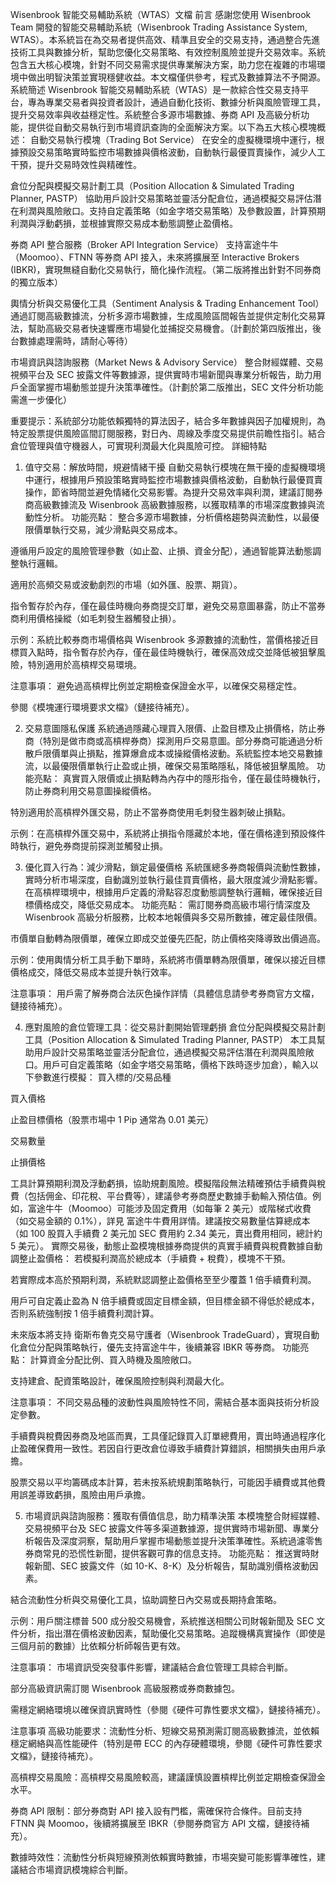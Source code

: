 Wisenbrook 智能交易輔助系統（WTAS）文檔
前言
感謝您使用 Wisenbrook Team 開發的智能交易輔助系統（Wisenbrook Trading Assistance System, WTAS）。本系統旨在為交易者提供高效、精準且安全的交易支持，通過整合先進技術工具與數據分析，幫助您優化交易策略、有效控制風險並提升交易效率。系統包含五大核心模塊，針對不同交易需求提供專業解決方案，助力您在複雜的市場環境中做出明智決策並實現穩健收益。本文檔僅供參考，程式及數據算法不予開源。
系統簡述
Wisenbrook 智能交易輔助系統（WTAS）是一款綜合性交易支持平台，專為專業交易者與投資者設計，通過自動化技術、數據分析與風險管理工具，提升交易效率與收益穩定性。系統整合多源市場數據、券商 API 及高級分析功能，提供從自動交易執行到市場資訊查詢的全面解決方案。以下為五大核心模塊概述：
自動交易執行模塊（Trading Bot Service）
在安全的虛擬機環境中運行，根據預設交易策略實時監控市場數據與價格波動，自動執行最優買賣操作，減少人工干預，提升交易時效性與精確性。

倉位分配與模擬交易計劃工具（Position Allocation & Simulated Trading Planner, PASTP）
協助用戶設計交易策略並靈活分配倉位，通過模擬交易評估潛在利潤與風險敞口。支持自定義策略（如金字塔交易策略）及參數設置，計算預期利潤與浮動虧損，並根據實際交易成本動態調整止盈價格。

券商 API 整合服務（Broker API Integration Service）
支持富途牛牛（Moomoo）、FTNN 等券商 API 接入，未來將擴展至 Interactive Brokers (IBKR)，實現無縫自動化交易執行，簡化操作流程。（第二版將推出針對不同券商的獨立版本）

輿情分析與交易優化工具（Sentiment Analysis & Trading Enhancement Tool）
通過訂閱高級數據流，分析多源市場數據，生成風險區間報告並提供定制化交易算法，幫助高級交易者快速響應市場變化並捕捉交易機會。（計劃於第四版推出，後台數據處理需時，請耐心等待）

市場資訊與諮詢服務（Market News & Advisory Service）
整合財經媒體、交易視頻平台及 SEC 披露文件等數據源，提供實時市場新聞與專業分析報告，助力用戶全面掌握市場動態並提升決策準確性。（計劃於第二版推出，SEC 文件分析功能需進一步優化）

重要提示：系統部分功能依賴獨特的算法因子，結合多年數據與因子加權規則，為特定股票提供風險區間訂閱服務，對日內、周線及季度交易提供前瞻性指引。結合倉位管理與值守機器人，可實現利潤最大化與風險可控。
詳細特點
1. 值守交易：解放時間，規避情緒干擾
自動交易執行模塊在無干擾的虛擬機環境中運行，根據用戶預設策略實時監控市場數據與價格波動，自動執行最優買賣操作，節省時間並避免情緒化交易影響。為提升交易效率與利潤，建議訂閱券商高級數據流及 Wisenbrook 高級數據服務，以獲取精準的市場深度數據與流動性分析。
功能亮點：
整合多源市場數據，分析價格趨勢與流動性，以最優限價單執行交易，減少滑點與交易成本。

遵循用戶設定的風險管理參數（如止盈、止損、資金分配），通過智能算法動態調整執行邏輯。

適用於高頻交易或波動劇烈的市場（如外匯、股票、期貨）。

指令暫存於內存，僅在最佳時機向券商提交訂單，避免交易意圖暴露，防止不當券商利用價格操縱（如毛刺發生器觸發止損）。

示例：系統比較券商市場價格與 Wisenbrook 多源數據的流動性，當價格接近目標買入點時，指令暫存於內存，僅在最佳時機執行，確保高效成交並降低被狙擊風險，特別適用於高槓桿交易環境。

注意事項：
避免過高槓桿比例並定期檢查保證金水平，以確保交易穩定性。

參閱《模塊運行環境要求文檔》（鏈接待補充）。

2. 交易意圖隱私保護
系統通過隱藏心理買入限價、止盈目標及止損價格，防止券商（特別是做市商或高槓桿券商）探測用戶交易意圖。部分券商可能通過分析散戶限價單與止損點，推算爆倉成本或操縱價格波動。系統監控本地交易數據流，以最優限價單執行止盈或止損，確保交易策略隱私，降低被狙擊風險。
功能亮點：
真實買入限價或止損點轉為內存中的隱形指令，僅在最佳時機執行，防止券商利用交易意圖操縱價格。

特別適用於高槓桿外匯交易，防止不當券商使用毛刺發生器刺破止損點。

示例：在高槓桿外匯交易中，系統將止損指令隱藏於本地，僅在價格達到預設條件時執行，避免券商提前探測並觸發止損。

3. 優化買入行為：減少滑點，鎖定最優價格
系統匯總多券商報價與流動性數據，實時分析市場深度，自動識別並執行最佳買賣價格，最大限度減少滑點影響。在高槓桿環境中，根據用戶定義的滑點容忍度動態調整執行邏輯，確保接近目標價格成交，降低交易成本。
功能亮點：
需訂閱券商高級市場行情深度及 Wisenbrook 高級分析服務，比較本地報價與多交易所數據，確定最佳限價。

市價單自動轉為限價單，確保立即成交並優先匹配，防止價格突降導致出價過高。

示例：使用輿情分析工具手動下單時，系統將市價單轉為限價單，確保以接近目標價格成交，降低交易成本並提升執行效率。

注意事項：
用戶需了解券商合法灰色操作詳情（具體信息請參考券商官方文檔，鏈接待補充）。

4. 應對風險的倉位管理工具：從交易計劃開始管理虧損
倉位分配與模擬交易計劃工具（Position Allocation & Simulated Trading Planner, PASTP）
本工具幫助用戶設計交易策略並靈活分配倉位，通過模擬交易評估潛在利潤與風險敞口。用戶可自定義策略（如金字塔交易策略，價格下跌時逐步加倉），輸入以下參數進行模擬：
買入標的/交易品種

買入價格

止盈目標價格（股票市場中 1 Pip 通常為 0.01 美元）

交易數量

止損價格

工具計算預期利潤及浮動虧損，協助規劃風險。模擬階段無法精確預估手續費與稅費（包括佣金、印花稅、平台費等），建議參考券商歷史數據手動輸入預估值。例如，富途牛牛（Moomoo）可能涉及固定費用（如每筆 2 美元）或階梯式收費（如交易金額的 0.1%），詳見 富途牛牛費用詳情。建議按交易數量估算總成本（如 100 股買入手續費 2 美元加 SEC 費用約 2.34 美元，賣出費用相同，總計約 5 美元）。
實際交易後，動態止盈模塊根據券商提供的真實手續費與稅費數據自動調整止盈價格：
若模擬利潤高於總成本（手續費 + 稅費），模塊不干預。

若實際成本高於預期利潤，系統默認調整止盈價格至至少覆蓋 1 倍手續費利潤。

用戶可自定義止盈為 N 倍手續費或固定目標金額，但目標金額不得低於總成本，否則系統強制按 1 倍手續費利潤計算。

未來版本將支持 衛斯布魯克交易守護者（Wisenbrook TradeGuard），實現自動化倉位分配與策略執行，優先支持富途牛牛，後續兼容 IBKR 等券商。
功能亮點：
計算資金分配比例、買入時機及風險敞口。

支持建倉、配資策略設計，確保風險控制與利潤最大化。

注意事項：
不同交易品種的波動性與風險特性不同，需結合基本面與技術分析設定參數。

手續費與稅費因券商及地區而異，工具僅記錄買入訂單總費用，賣出時通過程序化止盈確保費用一致性。若因自行更改倉位導致手續費計算錯誤，相關損失由用戶承擔。

股票交易以平均籌碼成本計算，若未按系統規劃策略執行，可能因手續費或其他費用誤差導致虧損，風險由用戶承擔。

5. 市場資訊與諮詢服務：獲取有價值信息，助力精準決策
本模塊整合財經媒體、交易視頻平台及 SEC 披露文件等多渠道數據源，提供實時市場新聞、專業分析報告及深度洞察，幫助用戶掌握市場動態並提升決策準確性。系統過濾零售券商常見的恐慌性新聞，提供客觀可靠的信息支持。
功能亮點：
推送實時財報新聞、SEC 披露文件（如 10-K、8-K）及分析報告，幫助識別價格波動因素。

結合流動性分析與交易優化工具，協助調整日內交易或長期持倉策略。

示例：用戶關注標普 500 成分股交易機會，系統推送相關公司財報新聞及 SEC 文件分析，指出潛在價格波動因素，幫助優化交易策略。追蹤機構真實操作（即使是三個月前的數據）比依賴分析師報告更有效。

注意事項：
市場資訊受突發事件影響，建議結合倉位管理工具綜合判斷。

部分高級資訊需訂閱 Wisenbrook 高級服務或券商數據包。

需穩定網絡環境以確保資訊實時性（參閱《硬件可靠性要求文檔》，鏈接待補充）。

注意事項
高級功能要求：流動性分析、短線交易預測需訂閱高級數據流，並依賴穩定網絡與高性能硬件（特別是帶 ECC 的內存硬體環境，參閱《硬件可靠性要求文檔》，鏈接待補充）。

高槓桿交易風險：高槓桿交易風險較高，建議謹慎設置槓桿比例並定期檢查保證金水平。

券商 API 限制：部分券商對 API 接入設有門檻，需確保符合條件。目前支持 FTNN 與 Moomoo，後續將擴展至 IBKR（參閱券商官方 API 文檔，鏈接待補充）。

數據時效性：流動性分析與短線預測依賴實時數據，市場突變可能影響準確性，建議結合市場資訊模塊綜合判斷。


